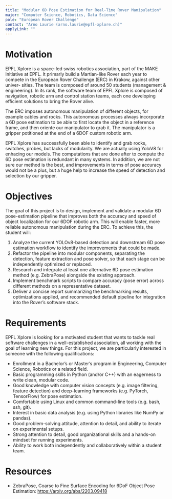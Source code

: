 ```yaml
---
title: "Modular 6D Pose Estimation for Real-Time Rover Manipulation"
major: "Computer Science, Robotics, Data Science"
pole: "European Rover Challenge"
contact: "Arno Laurie (arno.laurie@epfl-xplore.ch)"
applyLink: ""
---
```


# Motivation

EPFL Xplore is a space-led swiss robotics association, part of the MAKE Initiative at EPFL. It primarly build a
Martian-like Rover each year to compete in the European Rover Challenge (ERC) in Krakow, against other univer-
sities. The team is composed of around 50 students (management & engineering). In its rank, the software team
of EPFL Xplore is composed of navigation, robotic arm and control station teams, each one developing efficient
solutions to bring the Rover alive.

The ERC imposes autonomous manipulation of different objects, for example cables and rocks. This autonomous
processes always incorporate a 6D pose estimation to be able to first locate the object in a reference frame, and
then oriente our manipulator to grab it. The manipulator is a gripper potitioned at the end of a 6DOF custom
robotic arm.

EPFL Xplore has successfully been able to identify and grab rocks, switches, probes, but lacks of modularity.
We are actually using YoloV8 for enhacing our models. The computations that are done after to compute the
6D pose estimation is redundant in many systems. In addition, we are not sure our method is the best, and
improvements in terms of pose accuracy would not be a plus, but a huge help to increase the speed of detection
and selection by our gripper.

# Objectives

The goal of this project is to design, implement and validate a modular 6D pose-estimation pipeline that improves
both the accuracy and speed of object localization for our 6DOF robotic arm. This will enable faster, more reliable
autonomous manipulation during the ERC. To achieve this, the student will:

1. Analyze the current YOLOv8-based detection and downstream 6D pose estimation workflow to identify the
improvements that could be made.
2. Refactor the pipeline into modular components, separating the detection, feature extraction and pose solver,
so that each stage can be independently optimized or replaced.
3. Research and integrate at least one alternative 6D pose estimation method (e.g. ZebraPose) alongside the
existing approach.
4. Implement benchmark scripts to compare accuracy (pose error) across different methods on a representative
dataset.
5. Deliver a concise report summarizing the benchmarking results, optimizations applied, and recommended
default pipeline for integration into the Rover’s software stack.

# Requirements

EPFL Xplore is looking for a motivated student that wants to tackle real software challenges in a well-established
association, all working with the goal of learning new things. For this project, we are particularly interested in
someone with the following qualifications:

- Enrollment in a Bachelor’s or Master’s program in Engineering, Computer Science, Robotics or a related
field.
- Basic programming skills in Python (and/or C++) with an eagerness to write clean, modular code.
- Good knowledge with computer vision concepts (e.g. image filtering, feature detection) and deep-learning
frameworks (e.g. PyTorch, TensorFlow) for pose estimation.
- Comfortable using Linux and common command-line tools (e.g. bash, ssh, git).
- Interest in basic data analysis (e.g. using Python libraries like NumPy or pandas).
- Good problem-solving attitude, attention to detail, and ability to iterate on experimental setups.
- Strong attention to detail, good organizational skills and a hands-on mindset for running experiments.
- Ability to work both independently and collaboratively within a student team.

# Resources

- ZebraPose, Coarse to Fine Surface Encoding for 6DoF Object Pose Estimation: https://arxiv.org/abs/2203.09418